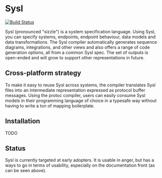 # Sysl

[![Build Status][travis-img]][travis-url]

Sysl (pronounced "sizzle") is a system specification language. Using Sysl, you
can specify systems, endpoints, endpoint behaviour, data models and data
transformations. The Sysl compiler automatically generates sequence diagrams,
integrations, and other views and also offers a range of code generation
options, all from a common Sysl spec. The set of outputs is open-ended and will
grow to support other representations in future.


## Cross-platform strategy

To make it easy to reuse Sysl across systems, the compiler translates Sysl files
into an intermediate representation expressed as protocol buffer messages. Using
the protoc compiler, users can easily consume Sysl models in their programming
language of choice in a typesafe way without having to write a ton of mapping
boilerplate.


## Installation

TODO


## Status

Sysl is currently targeted at early adopters. It is usable in anger, but has a
ways to go in terms of usability, especially on the documentation front (as can
be seen above).

[travis-img]: https://travis-ci.org/anz-bank/sysl.svg?branch=master
[travis-url]: https://travis-ci.org/anz-bank/sysl
